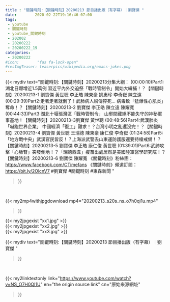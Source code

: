 ```yaml
---
title : "關鍵時刻:【關鍵時刻】20200213 節目播出版（有字幕）｜劉寶傑 "
date:        2020-02-22T19:16:46-07:00
tags:
 - youtube
 - 關鍵時刻
 - youtube_關鍵時刻
 - 202002
 - 20200222
 - 20200222_19
categories:
 - 20200222
#icon:        "fas fa-lock-open"
#resImgTeaser: teaserpics/wikipedia.org/emacs-jokes.png
---
```


{{< mydiv text="關鍵時刻:【關鍵時刻】20200213分集大綱：  (00:00:10)Part1:湖北日爆增近1.5萬例 習近平內外交迫祭「戰時管制令」開始大緝捕！？【關鍵時刻】20200213-1 劉寶傑 黃世聰 李正皓 陳東豪 姚惠珍 李奇嶽 陳立遠  (00:29:39)Part2:走著走著就倒了！武肺病人紛傳猝死… 病毒致「猛爆性心肌炎」奪命！？【關鍵時刻】20200213-2 劉寶傑 李正皓 陳立遠 陳耀寬  (00:44:33)Part3:湖北十堰張灣區「戰時管制令」 山壑間藏絕不能失守的神秘軍事基地！【關鍵時刻】20200213-3劉寶傑 黃世聰  (00:48:56)Part4:武漢肺炎「嚇跑世界企業」 中國經濟「復工」難求！？台灣小明之亂還沒完！？【關鍵時刻】20200213-4 劉寶傑 黃世聰 王瑞德 陳東豪 康仁俊 李奇嶽  (01:24:58)Part5:「地方戰中央」武漢官民皆反！？上海派武警去山東運防護服還要持槍戒備！？【關鍵時刻】20200213-5 劉寶傑 李正皓 康仁俊 黃世聰  (01:39:01)Part6:武肺攻擊「心肺腎」突發倒地！？「瑞德西韋」疫苗出處居然是美國陸軍醫學研究院！？【關鍵時刻】20200213-6 劉寶傑 陳耀寬  《關鍵時刻》粉絲團：https://www.facebook.com/CTimefans 《關鍵時刻》頻道訂閱：https://bit.ly/2OlcnV7  #劉寶傑 #關鍵時刻  #東森新聞 "
>}}
<br>


{{< my2mp4withjpgdownload mp4="20200213_s20s_ns_o7h0qi1u.mp4"
>}}

{{< my2jpgexist "xx1.jpg" >}}<br>
{{< my2jpgexist "xx2.jpg" >}}<br>
{{< my2jpgexist "xx3.jpg" >}}<br>



{{< mydiv text="關鍵時刻:【關鍵時刻】20200213 節目播出版（有字幕）｜劉寶傑 "
>}}
<br>

{{< my2linktextonly link="https://www.youtube.com/watch?v=NS_O7H0QI1U"
en="the origin source link" cn="原始來源網址"
>}}


<br>

